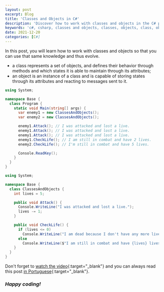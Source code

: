 ```yaml
---
layout: post
excerpt: Blog
title: 'Classes and Objects in C#'
description: 'Discover how to work with classes and objects in the C# programming language. Get answers to your questions with the theory and examples presented.'
keywords: 'c#, csharp, classes and objects, classes, objects, class, object, post'
date: 2021-12-20
categories: [C#]
---
```


In this post, you will learn how to work with classes and objects so that you can use that same knowledge and thus evolve.

- a class represents a set of objects, and defines their behavior through methods and which states it is able to maintain through its attributes;
- an object is an instance of a class and is capable of storing states through its attributes and reacting to messages sent to it.

```csharp
using System;

namespace Base {
  class Program {
    static void Main(string[] args) {
      var enemy1 = new ClassesAndObjects();
      var enemy2 = new ClassesAndObjects();

      enemy1.Attack(); // I was attacked and lost a live.
      enemy1.Attack(); // I was attacked and lost a live.
      enemy1.Attack(); // I was attacked and lost a live.
      enemy1.CheckLife(); // I am still in combat and have 2 lives.
      enemy2.CheckLife(); // I'm still in combat and have 5 lives.

      Console.ReadKey();
    }
  }
}
```

```csharp
using System;

namespace Base {
  class ClassesAndObjects {
    int lives = 5;

    public void Attack() {
      Console.WriteLine("I was attacked and lost a live.");
      lives -= 1;
    }

    public void CheckLife() {
      if (lives <= 0)
        Console.WriteLine("I am dead because I don't have any more lives.");
      else
        Console.WriteLine($"I am still in combat and have {lives} lives.");
    }
  }
}
```

Don't forget to [watch the video](https://youtu.be/9FNQUgfBUz8){:target="\_blank"} and you can always read this post [in Portuguese](https://caffeinealgorithm.com/blog/20211220/classes-e-objetos-em-csharp/){:target="\_blank"}.

### _Happy coding!_
